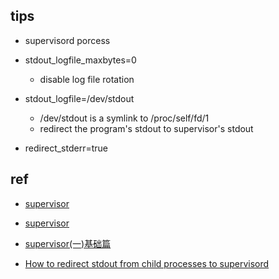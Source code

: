 

## tips

+ supervisord  porcess

+ stdout_logfile_maxbytes=0
    + disable log file rotation

+ stdout_logfile=/dev/stdout
    + /dev/stdout is a symlink to /proc/self/fd/1
    +  redirect the program's stdout to supervisor's stdout


+ redirect_stderr=true

## ref

+ [supervisor](http://supervisord.org/running.html)
+ [supervisor](https://www.jianshu.com/p/0b9054b33db3)
+ [supervisor(一)基础篇](https://blog.51cto.com/lixcto/1539136)

+ [How to redirect stdout from child processes to supervisord](https://veithen.io/2015/01/08/supervisord-redirecting-stdout.html)